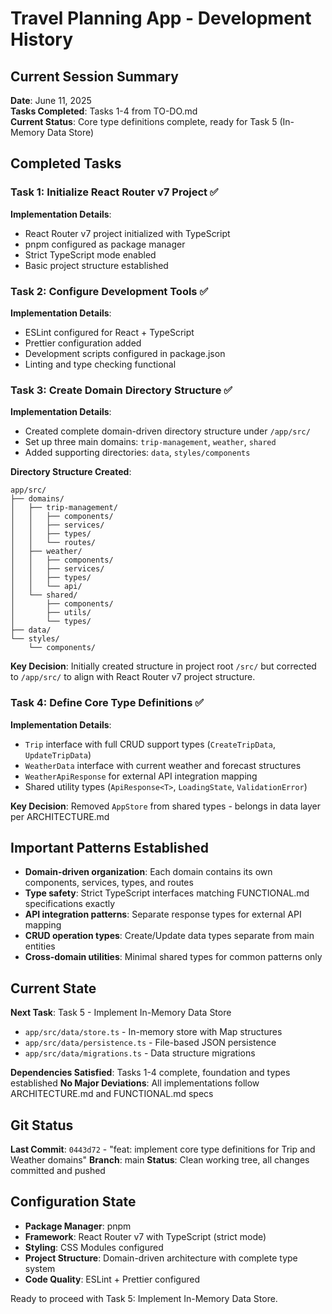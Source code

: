# Travel Planning App - Development History

## Current Session Summary

**Date**: June 11, 2025  
**Tasks Completed**: Tasks 1-4 from TO-DO.md  
**Current Status**: Core type definitions complete, ready for Task 5 (In-Memory Data Store)

## Completed Tasks

### Task 1: Initialize React Router v7 Project ✅

**Implementation Details**:
- React Router v7 project initialized with TypeScript
- pnpm configured as package manager
- Strict TypeScript mode enabled
- Basic project structure established

### Task 2: Configure Development Tools ✅

**Implementation Details**:
- ESLint configured for React + TypeScript
- Prettier configuration added
- Development scripts configured in package.json
- Linting and type checking functional

### Task 3: Create Domain Directory Structure ✅

**Implementation Details**:
- Created complete domain-driven directory structure under `/app/src/`
- Set up three main domains: `trip-management`, `weather`, `shared`
- Added supporting directories: `data`, `styles/components`

**Directory Structure Created**:
```
app/src/
├── domains/
│   ├── trip-management/
│   │   ├── components/
│   │   ├── services/
│   │   ├── types/
│   │   └── routes/
│   ├── weather/
│   │   ├── components/
│   │   ├── services/
│   │   ├── types/
│   │   └── api/
│   └── shared/
│       ├── components/
│       ├── utils/
│       └── types/
├── data/
└── styles/
    └── components/
```

**Key Decision**: Initially created structure in project root `/src/` but corrected to `/app/src/` to align with React Router v7 project structure.

### Task 4: Define Core Type Definitions ✅

**Implementation Details**:
- `Trip` interface with full CRUD support types (`CreateTripData`, `UpdateTripData`)
- `WeatherData` interface with current weather and forecast structures
- `WeatherApiResponse` for external API integration mapping
- Shared utility types (`ApiResponse<T>`, `LoadingState`, `ValidationError`)

**Key Decision**: Removed `AppStore` from shared types - belongs in data layer per ARCHITECTURE.md

## Important Patterns Established

- **Domain-driven organization**: Each domain contains its own components, services, types, and routes
- **Type safety**: Strict TypeScript interfaces matching FUNCTIONAL.md specifications exactly
- **API integration patterns**: Separate response types for external API mapping
- **CRUD operation types**: Create/Update data types separate from main entities
- **Cross-domain utilities**: Minimal shared types for common patterns only

## Current State

**Next Task**: Task 5 - Implement In-Memory Data Store
- `app/src/data/store.ts` - In-memory store with Map structures
- `app/src/data/persistence.ts` - File-based JSON persistence
- `app/src/data/migrations.ts` - Data structure migrations

**Dependencies Satisfied**: Tasks 1-4 complete, foundation and types established
**No Major Deviations**: All implementations follow ARCHITECTURE.md and FUNCTIONAL.md specs

## Git Status

**Last Commit**: `0443d72` - "feat: implement core type definitions for Trip and Weather domains"
**Branch**: main
**Status**: Clean working tree, all changes committed and pushed

## Configuration State

- **Package Manager**: pnpm
- **Framework**: React Router v7 with TypeScript (strict mode)
- **Styling**: CSS Modules configured
- **Project Structure**: Domain-driven architecture with complete type system
- **Code Quality**: ESLint + Prettier configured

Ready to proceed with Task 5: Implement In-Memory Data Store.